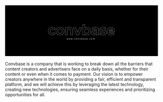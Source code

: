 ![Convbase Black banner](https://raw.githubusercontent.com/convbase/.github/main/banner.png)

Convbase is a company that is working to break down all the barriers that content creators and advertisers face on a daily basis, whether for their content or even when it comes to payment.
Our vision is to empower creators anywhere in the world by providing a fair, efficient and transparent platform, and we will achieve this by leveraging the latest technology, creating new technologies, ensuring seamless experiences and prioritizing opportunities for all.

